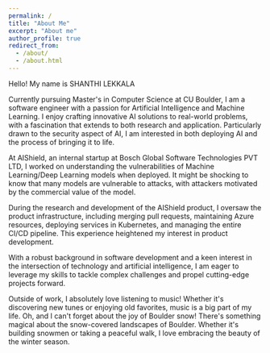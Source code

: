 ```yaml
---
permalink: /
title: "About Me"
excerpt: "About me"
author_profile: true
redirect_from: 
  - /about/
  - /about.html
---
```


Hello! My name is SHANTHI LEKKALA

Currently pursuing Master's in Computer Science at CU Boulder, I am a software engineer with a passion for Artificial Intelligence and Machine Learning. I enjoy crafting innovative AI solutions to real-world problems, with a fascination that extends to both research and application. Particularly drawn to the security aspect of AI, I am interested in both deploying AI and the process of bringing it to life.

At AIShield, an internal startup at Bosch Global Software Technologies PVT LTD, I worked on understanding the vulnerabilities of Machine Learning/Deep Learning models when deployed. It might be shocking to know that many models are vulnerable to attacks, with attackers motivated by the commercial value of the model.

During the research and development of the AIShield product, I oversaw the product infrastructure, including merging pull requests, maintaining Azure resources, deploying services in Kubernetes, and managing the entire CI/CD pipeline. This experience heightened my interest in product development.

With a robust background in software development and a keen interest in the intersection of technology and artificial intelligence, I am eager to leverage my skills to tackle complex challenges and propel cutting-edge projects forward.

Outside of work, I absolutely love listening to music! Whether it's discovering new tunes or enjoying old favorites, music is a big part of my life. Oh, and I can't forget about the joy of Boulder snow! There's something magical about the snow-covered landscapes of Boulder. Whether it's building snowmen or taking a peaceful walk, I love embracing the beauty of the winter season.




